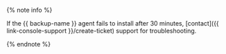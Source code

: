 {% note info %}

If the {{ backup-name }} agent fails to install after 30 minutes, [contact]({{ link-console-support }}/create-ticket) support for troubleshooting.

{% endnote %}